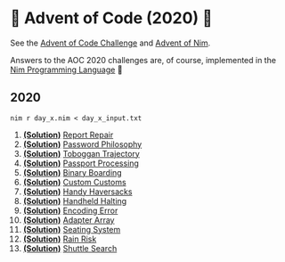 # 🎄 Advent of Code (2020) 🎄
See the [Advent of Code Challenge](https://adventofcode.com/2020) and [Advent of Nim](https://nim-lang.org/blog/2020/11/27/advent-of-nim-2020.html). 

Answers to the AOC 2020 challenges are, of course, implemented in the [Nim Programming Language](https://nim-lang.org/) 👑
## 2020
```
nim r day_x.nim < day_x_input.txt
```
1. [**(Solution)**](2020/day_01.nim) [Report Repair](https://adventofcode.com/2020/day/1)
2. [**(Solution)**](2020/day_02.nim) [Password Philosophy](https://adventofcode.com/2020/day/2)
3. [**(Solution)**](2020/day_03.nim) [Toboggan Trajectory](https://adventofcode.com/2020/day/3)
4. [**(Solution)**](2020/day_04.nim) [Passport Processing](https://adventofcode.com/2020/day/4)
5. [**(Solution)**](2020/day_05.nim) [Binary Boarding](https://adventofcode.com/2020/day/5)
6. [**(Solution)**](2020/day_06.nim) [Custom Customs](https://adventofcode.com/2020/day/6)
7. [**(Solution)**](2020/day_07.nim) [Handy Haversacks](https://adventofcode.com/2020/day/7)
8. [**(Solution)**](2020/day_08.nim) [Handheld Halting](https://adventofcode.com/2020/day/8)
9. [**(Solution)**](2020/day_09.nim) [Encoding Error](https://adventofcode.com/2020/day/9)
10. [**(Solution)**](2020/day_10.nim) [Adapter Array](https://adventofcode.com/2020/day/10)
11. [**(Solution)**](2020/day_11.nim) [Seating System](https://adventofcode.com/2020/day/11)
12. [**(Solution)**](2020/day_12.nim) [Rain Risk](https://adventofcode.com/2020/day/12)
13. [**(Solution)**](2020/day_13.nim) [Shuttle Search](https://adventofcode.com/2020/day/13)
